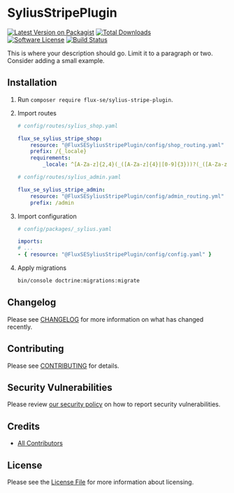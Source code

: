# SyliusStripePlugin

[![Latest Version on Packagist][ico-version]][link-packagist]
[![Total Downloads][ico-total-downloads]][link-total-downloads]  
[![Software License][ico-license]](LICENSE)
[![Build Status][ico-github-actions]][link-github-actions]


This is where your description should go. Limit it to a paragraph or two. Consider adding a small example.

## Installation

1. Run `composer require flux-se/sylius-stripe-plugin`.

2. Import routes
    ```yaml
    # config/routes/sylius_shop.yaml

    flux_se_sylius_stripe_shop:
        resource: "@FluxSESyliusStripePlugin/config/shop_routing.yaml"
        prefix: /{_locale}
        requirements:
            _locale: ^[A-Za-z]{2,4}(_([A-Za-z]{4}|[0-9]{3}))?(_([A-Za-z]{2}|[0-9]{3}))?$

    # config/routes/sylius_admin.yaml

    flux_se_sylius_stripe_admin:
        resource: "@FluxSESyliusStripePlugin/config/admin_routing.yml"
        prefix: /admin
    ```

3. Import configuration
    ```yaml
    # config/packages/_sylius.yaml

    imports:
    # ...
    - { resource: "@FluxSESyliusStripePlugin/config/config.yaml" }
    ```

4. Apply migrations
    ```bash
    bin/console doctrine:migrations:migrate
    ```

## Changelog

Please see [CHANGELOG](CHANGELOG.md) for more information on what has changed recently.

## Contributing

Please see [CONTRIBUTING](CONTRIBUTING.md) for details.

## Security Vulnerabilities

Please review [our security policy](../../security/policy) on how to report security vulnerabilities.

## Credits

- [All Contributors](../../contributors)

## License

Please see the [License File](LICENSE.md) for more information about licensing.

[ico-version]: https://img.shields.io/packagist/v/flux-se/sylius-stripe-plugin.svg?style=flat-square
[ico-total-downloads]: https://img.shields.io/packagist/dt/flux-se/sylius-stripe-plugin.svg?style=flat-square
[ico-license]: https://img.shields.io/badge/license-MIT-brightgreen.svg?style=flat-square
[ico-github-actions]: https://github.com/FLUX-SE/SyliusStripePlugin/workflows/Build/badge.svg

[link-packagist]: https://packagist.org/packages/flux-se/sylius-stripe-plugin
[link-total-downloads]: https://packagist.org/packages/flux-se/sylius-stripe-plugin
[link-github-actions]: https://github.com/FLUX-SE/SyliusStripePlugin/actions?query=workflow%3A"Build"
